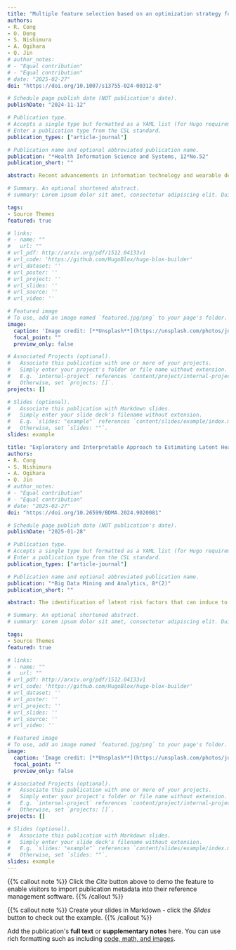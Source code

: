 ```yaml
---
title: "Multiple feature selection based on an optimization strategy for causal analysis of health data"
authors:
- R. Cong
- O. Deng
- S. Nishimura
- A. Ogihara
- Q. Jin
# author_notes:
# - "Equal contribution"
# - "Equal contribution"
# date: "2025-02-27"
doi: "https://doi.org/10.1007/s13755-024-00312-8"

# Schedule page publish date (NOT publication's date).
publishDate: "2024-11-12"

# Publication type.
# Accepts a single type but formatted as a YAML list (for Hugo requirements).
# Enter a publication type from the CSL standard.
publication_types: ["article-journal"]

# Publication name and optional abbreviated publication name.
publication: "*Health Information Science and Systems, 12*No.52"
publication_short: ""

abstract: Recent advancements in information technology and wearable devices have revolutionized healthcare through health data analysis. Identifying significant relationships in complex health data enhances healthcare and public health strategies. In health analytics, causal graphs are important for investigating the relationships among health features. However, they face challenges owing to the large number of features, complexity, and computational demands. Feature selection methods are useful for addressing these challenges. In this paper, we present a framework for multiple feature selection based on an optimization strategy for causal analysis of health data. We select multiple health features based on an optimization strategy. First, we define a Weighted Total Score (WTS) index to assess the feature importance after the combination of different feature selection methods. To explore an optimal set of weights for each method, we design a multiple feature selection algorithm integrated with the greedy algorithm. The features are then ranked according to their WTS, enabling selection of the most important ones. After that, causal graphs are constructed based on the selected features, and the statistical significance of the paths is assessed. Furthermore, evaluation experiments are conducted on an experiment dataset collected for this study and an open dataset for diabetes. The results demonstrate that our approach outperforms baseline models by reducing the number of features while improving model performance. Moreover, the statistical significance of the relationships between features uncovered through causal graphs is validated for both datasets. By using the proposed framework for multiple feature selection based on an optimization strategy for causal analysis, the number of features is reduced and the causal relationships are uncovered and validated.

# Summary. An optional shortened abstract.
# summary: Lorem ipsum dolor sit amet, consectetur adipiscing elit. Duis posuere tellus ac convallis placerat. Proin tincidunt magna sed ex sollicitudin condimentum.

tags:
- Source Themes
featured: true

# links:
# - name: ""
#   url: ""
# url_pdf: http://arxiv.org/pdf/1512.04133v1
# url_code: 'https://github.com/HugoBlox/hugo-blox-builder'
# url_dataset: ''
# url_poster: ''
# url_project: ''
# url_slides: ''
# url_source: ''
# url_video: ''

# Featured image
# To use, add an image named `featured.jpg/png` to your page's folder. 
image:
  caption: 'Image credit: [**Unsplash**](https://unsplash.com/photos/jdD8gXaTZsc)'
  focal_point: ""
  preview_only: false

# Associated Projects (optional).
#   Associate this publication with one or more of your projects.
#   Simply enter your project's folder or file name without extension.
#   E.g. `internal-project` references `content/project/internal-project/index.md`.
#   Otherwise, set `projects: []`.
projects: []

# Slides (optional).
#   Associate this publication with Markdown slides.
#   Simply enter your slide deck's filename without extension.
#   E.g. `slides: "example"` references `content/slides/example/index.md`.
#   Otherwise, set `slides: ""`.
slides: example

title: "Exploratory and Interpretable Approach to Estimating Latent Health Risk Factors Without Using Domain Knowledge"
authors:
- R. Cong
- S. Nishimura
- A. Ogihara
- Q. Jin
# author_notes:
# - "Equal contribution"
# - "Equal contribution"
# date: "2025-02-27"
doi: "https://doi.org/10.26599/BDMA.2024.9020081"

# Schedule page publish date (NOT publication's date).
publishDate: "2025-01-28"

# Publication type.
# Accepts a single type but formatted as a YAML list (for Hugo requirements).
# Enter a publication type from the CSL standard.
publication_types: ["article-journal"]

# Publication name and optional abbreviated publication name.
publication: "*Big Data Mining and Analytics, 8*(2)"
publication_short: ""

abstract: The identification of latent risk factors that can induce to health risks or an abnormal status is an important task in healthcare data analyses. In recent years, health analyses based on neural network models have been applied widely. However, such analysis processes are blackbox and the results lack explainability. Some approaches by constructing a domain model may tackle these issues. However, domain knowledge from an expert is required. In this study, we propose an exploratory and interpretable approach to estimating latent health risk factors without relying on domain knowledge, in which feature selection and causal discovery are used to construct a domain model for uncovering complex relationships in health and medical data. An evaluation experiment conducted on two datasets by comparing the proposed approach with four baselines demonstrated that the proposed approach outperformed the baselines in terms of model fitness. Furthermore, the number of model parameters in our method was smaller than that in the baselines, which reduced model complexity. Moreover, the analysis process of the proposed approach was visible and explainable, which improved the interpretability of the analysis processes.

# Summary. An optional shortened abstract.
# summary: Lorem ipsum dolor sit amet, consectetur adipiscing elit. Duis posuere tellus ac convallis placerat. Proin tincidunt magna sed ex sollicitudin condimentum.

tags:
- Source Themes
featured: true

# links:
# - name: ""
#   url: ""
# url_pdf: http://arxiv.org/pdf/1512.04133v1
# url_code: 'https://github.com/HugoBlox/hugo-blox-builder'
# url_dataset: ''
# url_poster: ''
# url_project: ''
# url_slides: ''
# url_source: ''
# url_video: ''

# Featured image
# To use, add an image named `featured.jpg/png` to your page's folder. 
image:
  caption: 'Image credit: [**Unsplash**](https://unsplash.com/photos/jdD8gXaTZsc)'
  focal_point: ""
  preview_only: false

# Associated Projects (optional).
#   Associate this publication with one or more of your projects.
#   Simply enter your project's folder or file name without extension.
#   E.g. `internal-project` references `content/project/internal-project/index.md`.
#   Otherwise, set `projects: []`.
projects: []

# Slides (optional).
#   Associate this publication with Markdown slides.
#   Simply enter your slide deck's filename without extension.
#   E.g. `slides: "example"` references `content/slides/example/index.md`.
#   Otherwise, set `slides: ""`.
slides: example
---
```

{{% callout note %}}
Click the *Cite* button above to demo the feature to enable visitors to import publication metadata into their reference management software.
{{% /callout %}}

{{% callout note %}}
Create your slides in Markdown - click the *Slides* button to check out the example.
{{% /callout %}}

Add the publication's **full text** or **supplementary notes** here. You can use rich formatting such as including [code, math, and images](https://docs.hugoblox.com/content/writing-markdown-latex/).
